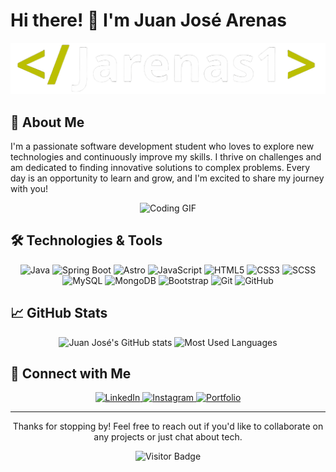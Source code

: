 # Hi there! 👋 I'm Juan José Arenas

![Banner](https://raw.githubusercontent.com/jarenas1/jarenas1.github.io/main/public/img/logo.png)

## 🚀 About Me

I'm a passionate software development student who loves to explore new technologies and continuously improve my skills. I thrive on challenges and am dedicated to finding innovative solutions to complex problems. Every day is an opportunity to learn and grow, and I'm excited to share my journey with you!

<p align="center">
  <img src="https://i.pinimg.com/originals/e4/26/70/e426702edf874b181aced1e2fa5c6cde.gif" alt="Coding GIF">
</p>

## 🛠 Technologies & Tools

<p align="center">
  <img src="https://img.shields.io/badge/Java-ED8B00?style=for-the-badge&logo=java&logoColor=white" alt="Java">
  <img src="https://img.shields.io/badge/SpringBoot-6DB33F?style=for-the-badge&logo=springboot&logoColor=white" alt="Spring Boot">
  <img src="https://img.shields.io/badge/Astro-FF5D01?style=for-the-badge&logo=astro&logoColor=white" alt="Astro">
  <img src="https://img.shields.io/badge/JavaScript-F7DF1E?style=for-the-badge&logo=javascript&logoColor=black" alt="JavaScript">
  <img src="https://img.shields.io/badge/HTML5-E34F26?style=for-the-badge&logo=html5&logoColor=white" alt="HTML5">
  <img src="https://img.shields.io/badge/CSS3-1572B6?style=for-the-badge&logo=css3&logoColor=white" alt="CSS3">
  <img src="https://img.shields.io/badge/SCSS-CC6699?style=for-the-badge&logo=sass&logoColor=white" alt="SCSS">
  <img src="https://img.shields.io/badge/MySQL-00000F?style=for-the-badge&logo=mysql&logoColor=white" alt="MySQL">
  <img src="https://img.shields.io/badge/MongoDB-4EA94B?style=for-the-badge&logo=mongodb&logoColor=white" alt="MongoDB">
  <img src="https://img.shields.io/badge/Bootstrap-563D7C?style=for-the-badge&logo=bootstrap&logoColor=white" alt="Bootstrap">
  <img src="https://img.shields.io/badge/Git-F05032?style=for-the-badge&logo=git&logoColor=white" alt="Git">
  <img src="https://img.shields.io/badge/GitHub-181717?style=for-the-badge&logo=github&logoColor=white" alt="GitHub">
</p>

## 📈 GitHub Stats

<p align="center">
  <img src="https://github-readme-stats.vercel.app/api?username=jarenas1&show_icons=true&theme=radical" alt="Juan José's GitHub stats" height="195">
  <img src="https://github-readme-stats.vercel.app/api/top-langs/?username=jarenas1&layout=compact&theme=radical" alt="Most Used Languages" height="195">
</p>

## 🔗 Connect with Me

<p align="center">
  <a href="https://www.linkedin.com/in/juan-josé-arenas-gaviria-144b79249">
    <img src="https://img.shields.io/badge/LinkedIn-0A66C2?style=for-the-badge&logo=linkedin&logoColor=white" alt="LinkedIn">
  </a>
  <a href="https://www.instagram.com/juan______a07">
    <img src="https://img.shields.io/badge/Instagram-E4405F?style=for-the-badge&logo=instagram&logoColor=white" alt="Instagram">
  </a>
  <a href="https://jarenas1.github.io">
    <img src="https://img.shields.io/badge/Portfolio-000000?style=for-the-badge&logo=github-pages&logoColor=white" alt="Portfolio">
  </a>
</p>

---

<p align="center">
  Thanks for stopping by! Feel free to reach out if you'd like to collaborate on any projects or just chat about tech.
</p>

<p align="center">
  <img src="https://visitor-badge.laobi.icu/badge?page_id=jarenas1.jarenas1" alt="Visitor Badge">
</p>

